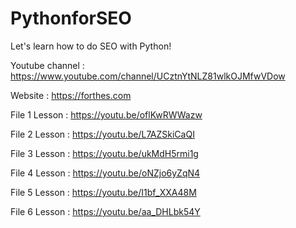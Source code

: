 # PythonforSEO
Let's learn how to do SEO with Python!

Youtube channel : https://www.youtube.com/channel/UCztnYtNLZ81wlkOJMfwVDow

Website : https://forthes.com

File 1 Lesson : https://youtu.be/oflKwRWWazw

File 2 Lesson : https://youtu.be/L7AZSkiCaQI

File 3 Lesson : https://youtu.be/ukMdH5rmi1g

File 4 Lesson : https://youtu.be/oNZjo6yZqN4

File 5 Lesson : https://youtu.be/I1bf_XXA48M

File 6 Lesson : https://youtu.be/aa_DHLbk54Y
